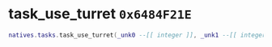 # task_use_turret `0x6484F21E`

```lua
natives.tasks.task_use_turret(_unk0 --[[ integer ]], _unk1 --[[ integer ]], _unk2 --[[ integer ]])
```